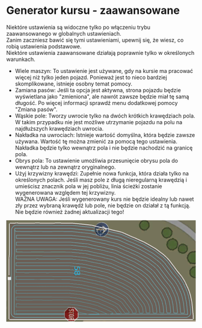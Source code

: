 # Generator kursu - zaawansowane

  
Niektóre ustawienia są widoczne tylko po włączeniu trybu zaawansowanego w globalnych ustawieniach.  
Zanim zaczniesz bawić się tymi ustawieniami, upewnij się, że wiesz, co robią ustawienia podstawowe.  
Niektóre ustawienia zaawansowane działają poprawnie tylko w określonych warunkach.  
  
- Wiele maszyn: To ustawienie jest używane, gdy na kursie ma pracować więcej niż tylko jeden pojazd. Ponieważ jest to nieco bardziej skomplikowane, istnieje osobny temat pomocy.  
- Zamiana pasów: Jeśli ta opcja jest aktywna, strona pojazdu będzie wyświetlana jako "zmieniona", ale nawrót zawsze będzie miał tę samą długość. Po więcej informacji sprawdź menu dodatkowej pomocy "Zmiana pasów".  
- Wąskie pole: Tworzy uwrocie tylko na dwóch krótkich krawędziach pola. W takim przypadku nie jest możliwe utrzymanie pojazdu na polu na najdłuższych krawędziach uwrocia.  
- Nakładka na uwrociach: Istnieje wartość domyślna, która będzie zawsze używana. Wartość tę można zmienić za pomocą tego ustawienia. Nakładka będzie tylko wewnątrz pola i nie będzie nachodzić na granicę pola.  
- Obrys pola: To ustawienie umożliwia przesunięcie obrysu pola do wewnątrz lub na zewnątrz oryginalnego.  
- Użyj krzywizny krawędzi: Zupełnie nowa funkcja, która działa tylko na określonych polach. Jeśli masz pole z długą nieregularną krawędzią i umieścisz znacznik pola w jej pobliżu, linia ścieżki zostanie wygenerowana względem tej krzywizny.  
WAŻNA UWAGA: Jeśli wygenerowany kurs nie będzie idealny lub nawet zły przez wybraną krawędź lub pole, nie będzie on działał z tą funkcją. Nie będzie również żadnej aktualizacji tego!  


![Image](../assets/images/baseedge_0_0_1020_545.png)

